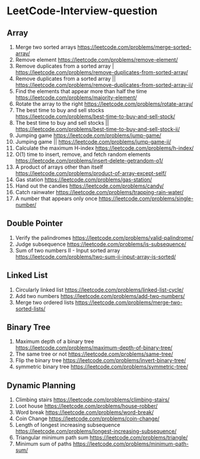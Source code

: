 # LeetCode-Interview-question

## Array

1. Merge two sorted arrays  https://leetcode.com/problems/merge-sorted-array/
2. Remove element https://leetcode.com/problems/remove-element/
3. Remove duplicates from a sorted array | https://leetcode.com/problems/remove-duplicates-from-sorted-array/
4. Remove duplicates from a sorted array || https://leetcode.com/problems/remove-duplicates-from-sorted-array-ii/
5. Find the elements that appear more than half the time https://leetcode.com/problems/majority-element/
6. Rotate the array to the right https://leetcode.com/problems/rotate-array/
7. The best time to buy and sell stocks https://leetcode.com/problems/best-time-to-buy-and-sell-stock/
8. The best time to buy and sell stocks || https://leetcode.com/problems/best-time-to-buy-and-sell-stock-ii/
9. Jumping game https://leetcode.com/problems/jump-game/
10. Jumping game || https://leetcode.com/problems/jump-game-ii/
11. Calculate the maximum H-index https://leetcode.com/problems/h-index/
12. O(1) time to insert, remove, and fetch random elements https://leetcode.com/problems/insert-delete-getrandom-o1/
13. A product of arrays other than itself https://leetcode.com/problems/product-of-array-except-self/
14. Gas station https://leetcode.com/problems/gas-station/
15. Hand out the candies https://leetcode.com/problems/candy/
16. Catch rainwater https://leetcode.com/problems/trapping-rain-water/
17. A number that appears only once https://leetcode.com/problems/single-number/

## Double Pointer

1. Verify the palindromes https://leetcode.com/problems/valid-palindrome/
2. Judge subsequence https://leetcode.com/problems/is-subsequence/
3. Sum of two numbers II - Input sorted array https://leetcode.com/problems/two-sum-ii-input-array-is-sorted/

## Linked List

1. Circularly linked list https://leetcode.com/problems/linked-list-cycle/
2. Add two numbers https://leetcode.com/problems/add-two-numbers/
3. Merge two ordered lists https://leetcode.com/problems/merge-two-sorted-lists/

## Binary Tree

1. Maximum depth of a binary tree https://leetcode.com/problems/maximum-depth-of-binary-tree/
2. The same tree or not https://leetcode.com/problems/same-tree/
3. Flip the binary tree https://leetcode.com/problems/invert-binary-tree/
4. symmetric binary tree https://leetcode.com/problems/symmetric-tree/

## Dynamic Planning

1. Climbing stairs https://leetcode.com/problems/climbing-stairs/
2. Loot house https://leetcode.com/problems/house-robber/
3. Word break https://leetcode.com/problems/word-break/
4. Coin Change https://leetcode.com/problems/coin-change/
5. Length of longest increasing subsequence https://leetcode.com/problems/longest-increasing-subsequence/
6. Triangular minimum path sum https://leetcode.com/problems/triangle/
7. Minimum sum of paths https://leetcode.com/problems/minimum-path-sum/